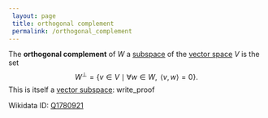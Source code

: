 ```yaml
---
 layout: page
 title: orthogonal complement
 permalink: /orthogonal_complement
---
```

The **orthogonal complement** of $W$ a [subspace](https://defsmath.github.io/DefsMath/vector_subspace) of the [vector space](https://defsmath.github.io/DefsMath/vector_space) $V$ is the set $$W^\perp = \{v \in V \mid \forall w \in W, \text{ } \langle v, w\rangle = 0\}.$$ This is itself a [vector subspace](https://defsmath.github.io/DefsMath/vector_subspace):
write_proof

Wikidata ID: [Q1780921](https://www.wikidata.org/wiki/Q1780921)